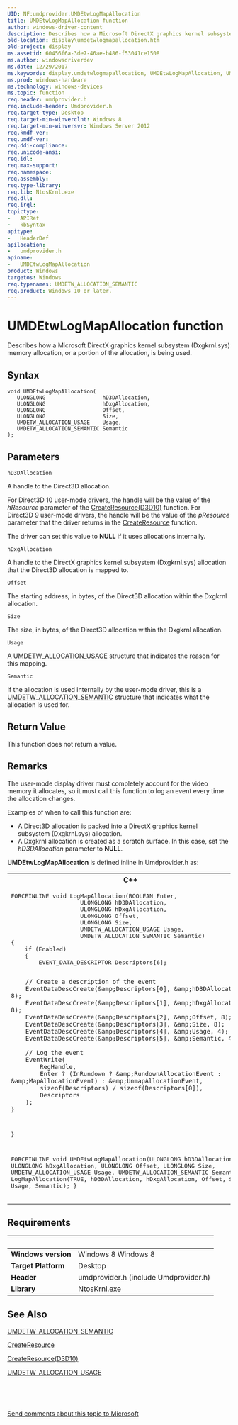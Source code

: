 ```yaml
---
UID: NF:umdprovider.UMDEtwLogMapAllocation
title: UMDEtwLogMapAllocation function
author: windows-driver-content
description: Describes how a Microsoft DirectX graphics kernel subsystem (Dxgkrnl.sys) memory allocation, or a portion of the allocation, is being used.
old-location: display\umdetwlogmapallocation.htm
old-project: display
ms.assetid: 60456f6a-3de7-46ae-b486-f53041ce1508
ms.author: windowsdriverdev
ms.date: 12/29/2017
ms.keywords: display.umdetwlogmapallocation, UMDEtwLogMapAllocation, UMDEtwLogMapAllocation function [Display Devices], umdprovider/UMDEtwLogMapAllocation
ms.prod: windows-hardware
ms.technology: windows-devices
ms.topic: function
req.header: umdprovider.h
req.include-header: Umdprovider.h
req.target-type: Desktop
req.target-min-winverclnt: Windows 8
req.target-min-winversvr: Windows Server 2012
req.kmdf-ver: 
req.umdf-ver: 
req.ddi-compliance: 
req.unicode-ansi: 
req.idl: 
req.max-support: 
req.namespace: 
req.assembly: 
req.type-library: 
req.lib: NtosKrnl.exe
req.dll: 
req.irql: 
topictype:
-	APIRef
-	kbSyntax
apitype:
-	HeaderDef
apilocation:
-	umdprovider.h
apiname:
-	UMDEtwLogMapAllocation
product: Windows
targetos: Windows
req.typenames: UMDETW_ALLOCATION_SEMANTIC
req.product: Windows 10 or later.
---
```



# UMDEtwLogMapAllocation function
Describes how a Microsoft DirectX graphics kernel subsystem (Dxgkrnl.sys) memory allocation, or a portion of the allocation, is being used.

## Syntax

````
void UMDEtwLogMapAllocation(
   ULONGLONG                  hD3DAllocation,
   ULONGLONG                  hDxgAllocation,
   ULONGLONG                  Offset,
   ULONGLONG                  Size,
   UMDETW_ALLOCATION_USAGE    Usage,
   UMDETW_ALLOCATION_SEMANTIC Semantic
);
````

## Parameters

`hD3DAllocation`

A handle to the Direct3D allocation.

 For Direct3D 10 user-mode drivers, the handle will be the value of the <i>hResource</i> parameter of the <a href="..\d3d10umddi\nc-d3d10umddi-pfnd3d10ddi_createresource.md">CreateResource(D3D10)</a> function. For Direct3D 9 user-mode drivers, the handle will be the value of the <i>pResource</i> parameter that the driver returns in the <a href="..\d3dumddi\nc-d3dumddi-pfnd3dddi_createresource.md">CreateResource</a> function.

The driver can set this value to <b>NULL</b> if it uses allocations internally.

`hDxgAllocation`

A handle to the DirectX graphics kernel subsystem (Dxgkrnl.sys) allocation that the Direct3D allocation is mapped to.

`Offset`

The starting address, in bytes, of the Direct3D allocation within the Dxgkrnl allocation.

`Size`

The size, in bytes, of the Direct3D allocation within the Dxgkrnl allocation.

`Usage`

A <a href="..\umdprovider\ns-umdprovider-_umdetw_allocation_usage.md">UMDETW_ALLOCATION_USAGE</a> structure that indicates the reason for this mapping.

`Semantic`

If the allocation is used internally by the user-mode driver, this is a <a href="..\umdprovider\ne-umdprovider-_umdetw_allocation_semantic.md">UMDETW_ALLOCATION_SEMANTIC</a> structure that indicates what the allocation is used for.


## Return Value

This function does not return a value.

## Remarks

The user-mode display driver must completely account for the video memory it allocates, so it must call this function to log an event every time the allocation changes.

Examples of when to call this function are:
<ul>
<li>A Direct3D allocation is packed into a DirectX graphics kernel subsystem (Dxgkrnl.sys) allocation.</li>
<li>A Dxgkrnl allocation is created as a scratch surface. In this case, set the <i>hD3DAllocation</i> parameter to <b>NULL</b>.</li>
</ul><b>UMDEtwLogMapAllocation</b> is defined inline in Umdprovider.h as:
<div class="code"><span codelanguage="ManagedCPlusPlus"><table>
<tr>
<th>C++</th>
</tr>
<tr>
<td>
<pre>FORCEINLINE void LogMapAllocation(BOOLEAN Enter,
                    ULONGLONG hD3DAllocation,
                    ULONGLONG hDxgAllocation,
                    ULONGLONG Offset,
                    ULONGLONG Size,
                    UMDETW_ALLOCATION_USAGE Usage,
                    UMDETW_ALLOCATION_SEMANTIC Semantic)
{
    if (Enabled)
    {   
        EVENT_DATA_DESCRIPTOR Descriptors[6];
        
        // Create a description of the event
        EventDataDescCreate(&amp;Descriptors[0], &amp;hD3DAllocation, 8);
        EventDataDescCreate(&amp;Descriptors[1], &amp;hDxgAllocation, 8);
        EventDataDescCreate(&amp;Descriptors[2], &amp;Offset, 8);
        EventDataDescCreate(&amp;Descriptors[3], &amp;Size, 8);
        EventDataDescCreate(&amp;Descriptors[4], &amp;Usage, 4);
        EventDataDescCreate(&amp;Descriptors[5], &amp;Semantic, 4);

        // Log the event
        EventWrite(
            RegHandle,
            Enter ? (InRundown ? &amp;RundownAllocationEvent : &amp;MapAllocationEvent) : &amp;UnmapAllocationEvent,
            sizeof(Descriptors) / sizeof(Descriptors[0]),
            Descriptors
        );
    }
}

FORCEINLINE void UMDEtwLogMapAllocation(ULONGLONG hD3DAllocation,
                            ULONGLONG hDxgAllocation,
                            ULONGLONG Offset,
                            ULONGLONG Size,
                            UMDETW_ALLOCATION_USAGE Usage,
                            UMDETW_ALLOCATION_SEMANTIC Semantic)
{
    LogMapAllocation(TRUE,
                     hD3DAllocation,
                     hDxgAllocation,
                     Offset,
                     Size,
                     Usage,
                     Semantic);
}</pre>
</td>
</tr>
</table></span></div>

## Requirements
| &nbsp; | &nbsp; |
| ---- |:---- |
| **Windows version** | Windows 8 Windows 8 |
| **Target Platform** | Desktop |
| **Header** | umdprovider.h (include Umdprovider.h) |
| **Library** | NtosKrnl.exe |

## See Also

<a href="..\umdprovider\ne-umdprovider-_umdetw_allocation_semantic.md">UMDETW_ALLOCATION_SEMANTIC</a>

<a href="..\d3dumddi\nc-d3dumddi-pfnd3dddi_createresource.md">CreateResource</a>

<a href="..\d3d10umddi\nc-d3d10umddi-pfnd3d10ddi_createresource.md">CreateResource(D3D10)</a>

<a href="..\umdprovider\ns-umdprovider-_umdetw_allocation_usage.md">UMDETW_ALLOCATION_USAGE</a>

 

 

<a href="mailto:wsddocfb@microsoft.com?subject=Documentation%20feedback [display\display]:%20UMDEtwLogMapAllocation function%20 RELEASE:%20(12/29/2017)&amp;body=%0A%0APRIVACY STATEMENT%0A%0AWe use your feedback to improve the documentation. We don't use your email address for any other purpose, and we'll remove your email address from our system after the issue that you're reporting is fixed. While we're working to fix this issue, we might send you an email message to ask for more info. Later, we might also send you an email message to let you know that we've addressed your feedback.%0A%0AFor more info about Microsoft's privacy policy, see http://privacy.microsoft.com/en-us/default.aspx." title="Send comments about this topic to Microsoft">Send comments about this topic to Microsoft</a>